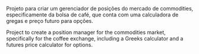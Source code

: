 Projeto para criar um gerenciador de posições do mercado de commodities, especificamente da bolsa de café, que conta com uma calculadora de gregas e preço futuro para opções.

Project to create a position manager for the commodities market, specifically for the coffee exchange, including a Greeks calculator and a futures price calculator for options.
